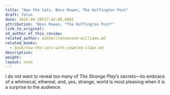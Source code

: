 ```yaml
---
title: "Now the Cats, Bess Rowen, The Huffington Post"
draft: false
date: 2016-06-28T17:43:00.000Z
attribution: "Bess Rowen, *The Huffington Post*"
link_to_original:
nd_author_of_this_review:
related_author: author/tennessee-williams.md
related_books:
  - book/now-the-cats-with-jeweled-claws.md
description:
weight:
layout: none
---
```

I do not want to reveal too many of *The Strange Play*’s secrets—its embrace of a whimsical, ethereal, and, yes, strange, world is most pleasing when it is a surprise to the audience.

